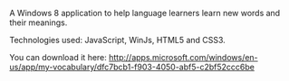 A Windows 8 application to help language learners learn new words and their meanings.

Technologies used: JavaScript, WinJs, HTML5 and CSS3.

You can download it here: http://apps.microsoft.com/windows/en-us/app/my-vocabulary/dfc7bcb1-f903-4050-abf5-c2bf52ccc6be 
